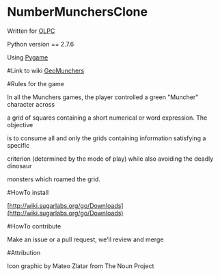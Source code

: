 NumberMunchersClone
====================

Written for [OLPC](http://wiki.sugarlabs.org/go/Welcome_to_the_Sugar_Labs_wiki)

Python version == 2.7.6

Using [Pygame](http://www.pygame.org/wiki/about)

#Link to wiki
[GeoMunchers](http://wiki.sugarlabs.org/go/GeoMunchers)

#Rules for the game

In all the Munchers games, the player controlled a green "Muncher" character across 

a grid of squares containing a short numerical or word expression. The objective 

is to consume all and only the grids containing information satisfying a specific

criterion (determined by the mode of play) while also avoiding the deadly dinosaur

monsters which roamed the grid.

#HowTo install

[http://wiki.sugarlabs.org/go/Downloads](http://wiki.sugarlabs.org/go/Downloads)

#HowTo contribute

Make an issue or a pull request, we'll review and merge

#Attribution

Icon graphic by Mateo Zlatar from The Noun Project
